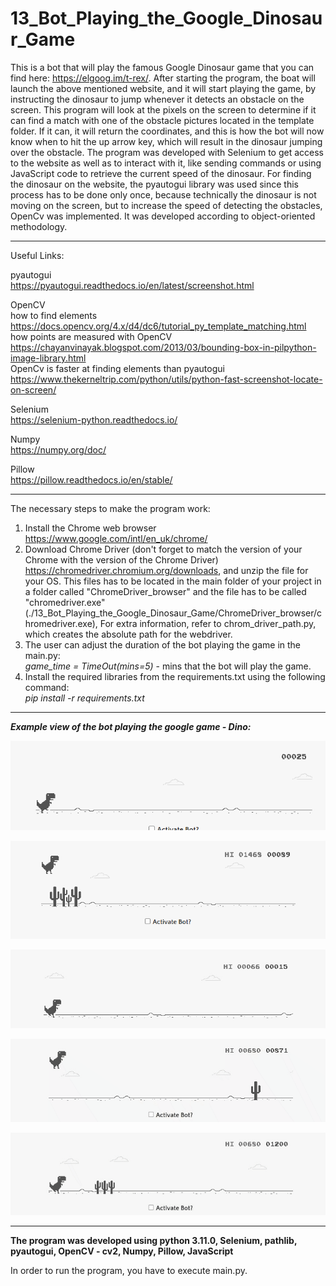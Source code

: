 # 13_Bot_Playing_the_Google_Dinosaur_Game
This is a bot that will play the famous Google Dinosaur game that you can find here: https://elgoog.im/t-rex/.
After starting the program, the boat will launch the above mentioned website, and it will start playing the game, by instructing the dinosaur to jump whenever it detects an obstacle on the screen. This program will look at the pixels on the screen to determine if it can find a match with one of the obstacle pictures located in the template folder. If it can, it will return the coordinates, and this is how the bot will now know when to hit the up arrow key, which will result in the dinosaur jumping over the obstacle. The program was developed with Selenium to get access to the website as well as to interact with it, like sending commands or using JavaScript code to retrieve the current speed of the dinosaur.
For finding the dinosaur on the website, the pyautogui library was used since this process has to be done only once, because technically the dinosaur is not moving on the screen, but to increase the speed of detecting the obstacles, OpenCv was implemented. It was developed according to object-oriented methodology.


---
 
 
Useful Links:</br>


pyautogui</br>
https://pyautogui.readthedocs.io/en/latest/screenshot.html</br>

OpenCV</br>
how to find elements</br>
https://docs.opencv.org/4.x/d4/dc6/tutorial_py_template_matching.html</br>
how points are measured with OpenCV</br>
https://chayanvinayak.blogspot.com/2013/03/bounding-box-in-pilpython-image-library.html</br>
OpenCv is faster at finding elements than pyautogui</br>
https://www.thekerneltrip.com/python/utils/python-fast-screenshot-locate-on-screen/</br>

Selenium</br>
https://selenium-python.readthedocs.io/</br>

Numpy</br>
https://numpy.org/doc/</br>

Pillow</br>
https://pillow.readthedocs.io/en/stable/</br>


---


The necessary steps to make the program work:</br>
1. Install the Chrome web browser https://www.google.com/intl/en_uk/chrome/ </br>
2. Download Chrome Driver (don't forget to match the version of your Chrome with the version of the Chrome Driver) https://chromedriver.chromium.org/downloads, and unzip the file for your OS. This files has to be located in the main folder of your project in a folder called "ChromeDriver_browser" and the file has to be called "chromedriver.exe" (./13_Bot_Playing_the_Google_Dinosaur_Game/ChromeDriver_browser/chromedriver.exe), For extra information, refer to chrom_driver_path.py, which creates the absolute path for the webdriver. 
3. The user can adjust the duration of the bot playing the game in the main.py:</br>
*game_time = TimeOut(mins=5)* - mins that the bot will play the game.</br>
4. Install the required libraries from the requirements.txt using the following command: </br>
*pip install -r requirements.txt*</br>


---


***Example view of the bot playing the google game - Dino:***</br>


![Screenshot](docs/img/01_img.png)


![Screenshot](docs/img/02_img.png)


![bot-playing-googles-dino-game](docs/img/03_img.gif)


![bot-playing-googles-dino-game](docs/img/04_img.gif)


![bot-playing-googles-dino-game](docs/img/05_img.gif)


---


**The program was developed using python 3.11.0, Selenium, pathlib, pyautogui, OpenCV - cv2, Numpy, Pillow, JavaScript**


In order to run the program, you have to execute main.py.
